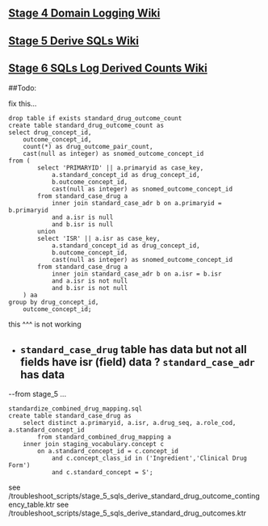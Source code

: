 ## [Stage 4 Domain Logging Wiki](../../../wiki/Stage-4-Domain-Logging)

## [Stage 5 Derive SQLs Wiki](../../../wiki/Stage-5-Derive-SQLs)

## [Stage 6 SQLs Log Derived Counts Wiki](../../../wiki/Stage-6-SQL-Log-Derived-Results)

##Todo:

fix this...
```
drop table if exists standard_drug_outcome_count
create table standard_drug_outcome_count as
select drug_concept_id,
    outcome_concept_id,
    count(*) as drug_outcome_pair_count,
    cast(null as integer) as snomed_outcome_concept_id
from (
        select 'PRIMARYID' || a.primaryid as case_key,
            a.standard_concept_id as drug_concept_id,
            b.outcome_concept_id,
            cast(null as integer) as snomed_outcome_concept_id
        from standard_case_drug a
            inner join standard_case_adr b on a.primaryid = b.primaryid
            and a.isr is null
            and b.isr is null
        union
        select 'ISR' || a.isr as case_key,
            a.standard_concept_id as drug_concept_id,
            b.outcome_concept_id,
            cast(null as integer) as snomed_outcome_concept_id
        from standard_case_drug a
            inner join standard_case_adr b on a.isr = b.isr
            and a.isr is not null
            and b.isr is not null
    ) aa
group by drug_concept_id,
    outcome_concept_id;
```

this ^^^ is not working
- `standard_case_drug` table has data but not all fields have isr (field) data ? 
    `standard_case_adr` has data
    --


--from stage_5 ... 
```
standardize_combined_drug_mapping.sql
create table standard_case_drug as
    select distinct a.primaryid, a.isr, a.drug_seq, a.role_cod, a.standard_concept_id
        from standard_combined_drug_mapping a
    inner join staging_vocabulary.concept c
        on a.standard_concept_id = c.concept_id
            and c.concept_class_id in ('Ingredient','Clinical Drug Form')
            and c.standard_concept = S';
```

see /troubleshoot_scripts/stage_5_sqls_derive_standard_drug_outcome_contingency_table.ktr
see /troubleshoot_scripts/stage_5_sqls_derive_standard_drug_outcomes.ktr
